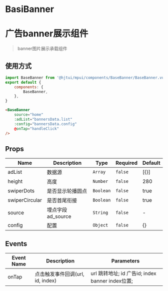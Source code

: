 # BasiBanner

# 广告banner展示组件

> banner图片展示承载组件

## 使用方式
```js
import BaseBanner from '@hjtui/mpui/components/BaseBanner/BaseBanner.vue';
export default {
    components: {
        BaseBanner,
    },
}
```

```html
<BaseBanner
    source="home"
    :adList="bannersData.list"
    :config="bannersData.config"
    @onTap="handleClick"
/>
```

## Props

<!-- @hjtvuese:BasiBanner:props:start -->
|Name|Description|Type|Required|Default|
|---|---|---|---|---|
|adList|数据源|`Array`|`false`|[{}]|
|height|高度|`Number`|`false`|280|
|swiperDots|是否显示轮播圆点|`Boolean`|`false`|true|
|swiperCircular|是否首尾衔接|`Boolean`|`false`|true|
|source|埋点字段ad_source|`String`|`false`|-|
|config|配置|`Object`|`false`|{}|

<!-- @hjtvuese:BasiBanner:props:end -->


## Events

<!-- @hjtvuese:BasiBanner:events:start -->
|Event Name|Description|Parameters|
|---|---|---|
|onTap|点击触发事件回调(url, id, index)|url 跳转地址; id 广告id; index banner index位置;|

<!-- @hjtvuese:BasiBanner:events:end -->


